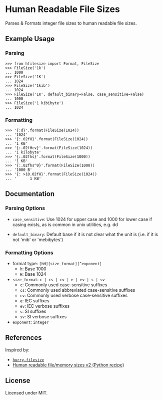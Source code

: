 # Human Readable File Sizes

Parses & Formats integer file sizes to human readable file sizes.

## Example Usage

### Parsing

    >>> from hfilesize import Format, FileSize
    >>> FileSize('1k')
    ... 1000
    >>> FileSize('1K')
    ... 1024
    >>> FileSize('1kib')
    ... 1024
    >>> FileSize('1K', default_binary=False, case_sensitive=False)
    ... 1000
    >>> FileSize('1 kibibyte')
    ... 1024

### Formatting

    >>> '{:d}'.format(FileSize(1024))
    ... '1024'
    >>> '{:.02fH}'.format(FileSize(1024))
    ... '1 KB'
    >>> '{:.02fHcv}'.format(FileSize(1024))
    ... '1 kilobyte'
    >>> '{:.02fhs}'.format(FileSize(1000))
    ... '1 KB'
    >>> '{:.02fhs^0}'.format(FileSize(1000))
    ... '1000 B'
    >>> '{: >10.02fH}'.format(FileSize(1024))
    ... '      1 KB'

## Documentation

### Parsing Options

- `case_sensitive`:
Use 1024 for upper case and 1000 for lower case if casing exists, as is common in unix utilities, e.g. dd

- `default_binary`:
Default base if it is not clear what the unit is (i.e. if it is not 'mib' or 'mebibytes')

### Formatting Options

- format type:      `[hH][size_format][^exponent]`
    - `h`:              Base 1000
    - `H`:              Base 1024
- `size_format`:    `c | cs | cv | e | ev | s | sv`
    - `c`:              Commonly used case-sensitive suffixes 
    - `cs`:             Commonly used abbreviated case-sensitive suffixes
    - `cv`:             Commonly used verbose case-sensitive suffixes
    - `e`:              IEC suffixes
    - `ev`:             IEC verbose suffixes
    - `s`:              SI suffixes
    - `sv`:             SI verbose suffixes
- `exponent`:       `integer`

## References
Inspired by:

- [`hurry.filesize`](https://pypi.python.org/pypi/hurry.filesize)
- [Human readable file/memory sizes v2 (Python recipe) ](http://code.activestate.com/recipes/578323-human-readable-filememory-sizes-v2/)

## License
Licensed under MIT.
